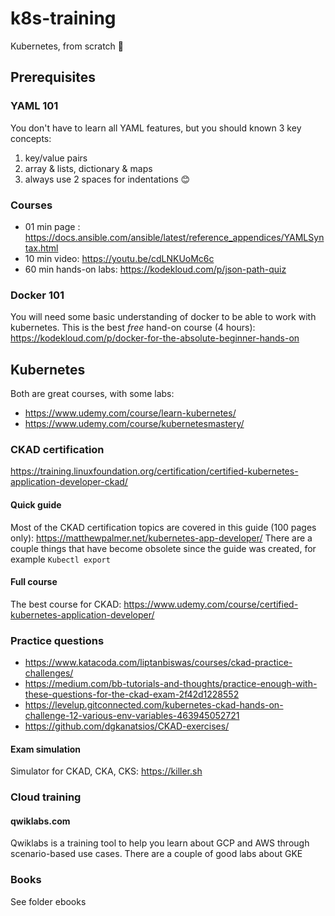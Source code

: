 # k8s-training
Kubernetes, from scratch 🚀

## Prerequisites 
### YAML 101
You don't have to learn all YAML features, but you should known 3 key concepts: 
1. key/value pairs
2. array & lists, dictionary & maps
3. always use 2 spaces for indentations 😊

### Courses
* 01 min page : https://docs.ansible.com/ansible/latest/reference_appendices/YAMLSyntax.html
* 10 min video: https://youtu.be/cdLNKUoMc6c
* 60 min hands-on labs: https://kodekloud.com/p/json-path-quiz

### Docker 101
You will need some basic understanding of docker to be able to work with kubernetes. 
This is the best *free* hand-on course (4 hours): https://kodekloud.com/p/docker-for-the-absolute-beginner-hands-on

## Kubernetes
Both are great courses, with some labs:
* https://www.udemy.com/course/learn-kubernetes/
* https://www.udemy.com/course/kubernetesmastery/

### CKAD certification
https://training.linuxfoundation.org/certification/certified-kubernetes-application-developer-ckad/

#### Quick guide
Most of the CKAD certification topics are covered in this guide (100 pages only): https://matthewpalmer.net/kubernetes-app-developer/
There are a couple things that have become obsolete since the guide was created, for example ```Kubectl export```

#### Full course
The best course for CKAD: https://www.udemy.com/course/certified-kubernetes-application-developer/

### Practice questions
* https://www.katacoda.com/liptanbiswas/courses/ckad-practice-challenges/
* https://medium.com/bb-tutorials-and-thoughts/practice-enough-with-these-questions-for-the-ckad-exam-2f42d1228552
* https://levelup.gitconnected.com/kubernetes-ckad-hands-on-challenge-12-various-env-variables-463945052721
* https://github.com/dgkanatsios/CKAD-exercises/

#### Exam simulation
Simulator for CKAD, CKA, CKS: https://killer.sh

### Cloud training
#### qwiklabs.com
Qwiklabs is a training tool to help you learn about GCP and AWS through scenario-based use cases. There are a couple of good labs about GKE

### Books
See folder ebooks


